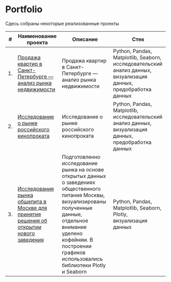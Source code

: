 # Portfolio

Сдесь собраны некоторые реализованные проекты

| # | Наименование проекта | Описание | Стек |
|----------|-------------------------------------------------------------------|-----------------------------------------------------------------------------|------------------------------------------------------|
|1.|[Продажа квартир в Санкт-Петербурге — анализ рынка недвижимости](https://github.com/Alexey646/Portfolio/tree/main/Real_estate_SPB)|Продажа квартир в Санкт-Петербурге — анализ рынка недвижимости|Python, Pandas, Matplotlib, Seaborn, исследовательский анализ данных, визуализация данных, предобработка данных|
|2.|[Исследование о рынке российского кинопроката](https://github.com/Alexey646/Portfolio/tree/main/mkrf_movies)|Исследование о рынке российского кинопроката|Python, Pandas, Matplotlib, исследовательский анализ данных, визуализация данных, предобработка данных|
|3.|[Исследования рынка общепита в Москве для принятия решения об открытии нового заведения](https://github.com/Alexey646/Portfolio/tree/main/moscow_places)|Подготовленно исследование рынка на основе открытых данных о заведениях общественного питания Москвы, визуализированы полученные данные, отдельное внимание уделено кофейням. В построении графиков использовались библиотеки Plotly и Seaborn|Python, Pandas, Matplotlib, Seaborn, Plotly, визуализация данных|
